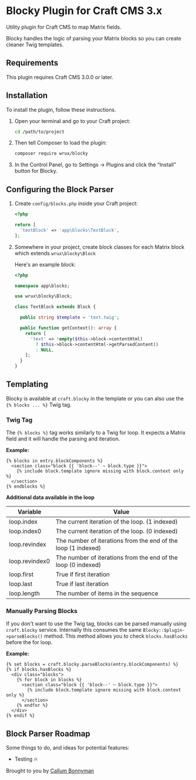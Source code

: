 # Blocky Plugin for Craft CMS 3.x

Utility plugin for Craft CMS to map Matrix fields.

Blocky handles the logic of parsing your Matrix blocks so you can create cleaner Twig templates.

## Requirements

This plugin requires Craft CMS 3.0.0 or later.

## Installation

To install the plugin, follow these instructions.

1. Open your terminal and go to your Craft project:

    ```bash
    cd /path/to/project
    ```

2. Then tell Composer to load the plugin:

    ```bash
    composer require wrux/blocky
    ```

3. In the Control Panel, go to Settings → Plugins and click the “Install” button for Blocky.

## Configuring the Block Parser

1. Create `config/blocks.php` inside your Craft project:

    ```php
    <?php

    return [
      'textBlock' => 'app\blocks\TextBlock',
    ];
    ```

2. Somewhere in your project, create block classes for each Matrix block which extends `wrux\blocky\Block`

    Here's an example block:

    ```php
    <?php

    namespace app\blocks;

    use wrux\blocky\Block;

    class TextBlock extends Block {

      public string $template = 'text.twig';

      public function getContext(): array {
        return [
          'text' => !empty($this->block->contentHtml)
            ? $this->block->contentHtml->getParsedContent()
            : NULL,
        ];
      }
    }
    ```

## Templating

Blocky is available at `craft.blocky` in the template or you can also use the `{% blocks ... %}` Twig tag.

### Twig Tag

The `{% blocks %}` tag works similarly to a Twig for loop. It expects a Matrix field and it will handle the parsing and iteration.

**Example:**
```twig
{% blocks in entry.blockComponents %}
  <section class="block {{ 'block--' ~ block.type }}">
    {% include block.template ignore missing with block.context only %}
  </section>
{% endblocks %}
```

**Additional data available in the loop**

| Variable        | Value |
| --------------- | ----- |
| loop.index      | The current iteration of the loop. (1 indexed) |
| loop.index0     | The current iteration of the loop. (0 indexed) |
| loop.revindex   | The number of iterations from the end of the loop (1 indexed) |
| loop.revindex0  | The number of iterations from the end of the loop (0 indexed) |
| loop.first      | True if first iteration |
| loop.last       | True if last iteration |
| loop.length     | The number of items in the sequence |

### Manually Parsing Blocks
If you don't want to use the Twig tag, blocks can be parsed manually using `craft.blocky` service. Internally this consumes the same `Blocky::$plugin->parseBlocks()` method. This method allows you to check `blocks.hasBlocks` before the for loop.

**Example:**
```twig
{% set blocks = craft.blocky.parseBlocks(entry.blockComponents) %}
{% if blocks.hasBlocks %}
  <div class="blocks">
    {% for block in blocks %}
      <section class="block {{ 'block--' ~ block.type }}">
        {% include block.template ignore missing with block.context only %}
      </section>
    {% endfor %}
  </div>
{% endif %}
```

## Block Parser Roadmap

Some things to do, and ideas for potential features:

* Testing 🔥

Brought to you by [Callum Bonnyman](https://bloke.blog)

